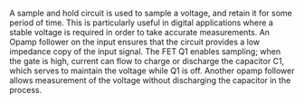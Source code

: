 
A sample and hold circuit is used to sample a voltage, and retain it for some period of time. This is particularly useful in digital applications where a stable voltage is required in order to take accurate measurements.
An Opamp follower on the input ensures that the circuit provides a low impedance copy of the input signal. The FET Q1 enables sampling; when the gate is high, current can flow to charge or discharge the capacitor C1, which serves to maintain the voltage while Q1 is off. Another opamp follower allows measurement of the voltage without discharging the capacitor in the process.
